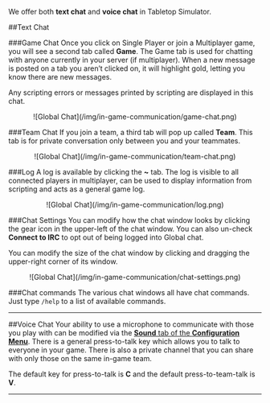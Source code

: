 We offer both **text chat** and **voice chat** in Tabletop Simulator.

##Text Chat

###Game Chat
Once you click on Single Player or join a Multiplayer game, you will see a second tab called **Game**. The Game tab is used for chatting with anyone currently in your server (if multiplayer). When a new message is posted on a tab you aren’t clicked on, it will highlight gold, letting you know there are new messages.

Any scripting errors or messages printed by scripting are displayed in this chat.

<center>![Global Chat](/img/in-game-communication/game-chat.png)</center>

###Team Chat
If you join a team, a third tab will pop up called **Team**. This tab is for private conversation only between you and your teammates.

<center>![Global Chat](/img/in-game-communication/team-chat.png)</center>

###Log
A log is available by clicking the **~** tab. The log is visible to all connected players in multiplayer, can be used to display information from scripting and acts as a general game log.

<center>![Global Chat](/img/in-game-communication/log.png)</center>

###Chat Settings
You can modify how the chat window looks by clicking the gear icon in the upper-left of the chat window. You can also un-check **Connect to IRC** to opt out of being logged into Global chat.

You can modify the size of the chat window by clicking and dragging the upper-right corner of its window.

<center>![Global Chat](/img/in-game-communication/chat-settings.png)</center>

###Chat commands
The various chat windows all have chat commands. Just type `/help` to a list of available commands.

---


##Voice Chat
Your ability to use a microphone to communicate with those you play with can be modified via the [**Sound** tab of the **Configuration Menu**](configuration-menu#sound). There is a general press-to-talk key which allows you to talk to everyone in your game. There is also a private channel that you can share with only those on the same in-game team.

The default key for press-to-talk is **C** and the default press-to-team-talk is **V**.

---
